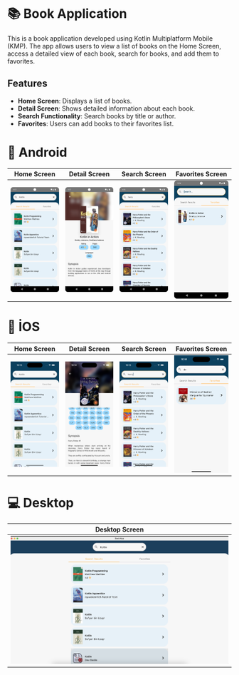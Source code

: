 # 📚 Book Application

This is a book application developed using Kotlin Multiplatform Mobile (KMP). The app allows users to view a list of books on the Home Screen, access a detailed view of each book, search for books, and add them to favorites.

## Features
- **Home Screen**: Displays a list of books.
- **Detail Screen**: Shows detailed information about each book.
- **Search Functionality**: Search books by title or author.
- **Favorites**: Users can add books to their favorites list.

# 📱 Android

| **Home Screen** | **Detail Screen** | **Search Screen** | **Favorites Screen** |
|-----------------|-------------------|-----------------------------|-------------------------------|
| ![Home Screen](https://github.com/dilarakiraz/BookAppKMP/blob/main/ss/android_home.png) | ![Detail Screen](https://github.com/dilarakiraz/BookAppKMP/blob/main/ss/android_detail.png) | ![Search Screen](https://github.com/dilarakiraz/BookAppKMP/blob/main/ss/android_search.png) | ![Favorites Screen)](https://github.com/dilarakiraz/BookAppKMP/blob/main/ss/android_fav.png) |

# 📱 İOS
| **Home Screen** | **Detail Screen** | **Search Screen** | **Favorites Screen** |
|-----------------|-------------------|-----------------------------|-------------------------------|
| ![Home Screen](https://github.com/dilarakiraz/BookAppKMP/blob/main/ss/ios_home.png) | ![Detail Screen](https://github.com/dilarakiraz/BookAppKMP/blob/main/ss/ios_detail.png) | ![Search Screen](https://github.com/dilarakiraz/BookAppKMP/blob/main/ss/ios_search.png) | ![Favorites Screen)](https://github.com/dilarakiraz/BookAppKMP/blob/main/ss/ios_fav.png) |

# 💻 Desktop
| **Desktop Screen** |
|--------------------|
| <img src="https://github.com/dilarakiraz/BookAppKMP/blob/main/ss/desktop.png" width="700"/> |
